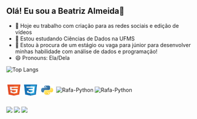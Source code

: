 ## Olá! Eu sou a Beatriz Almeida👋



- 🔭 Hoje eu trabalho com criação para as redes sociais e edição de vídeos
- 🌱 Estou estudando Ciências de Dados na UFMS
- 👯 Estou à procura de um estágio ou vaga para júnior para desenvolver minhas habilidade com análise de dados e programação!
- 😄 Pronouns: Ela/Dela



![Top Langs](https://github-readme-stats.vercel.app/api/top-langs/?username=BeatrizAlmeidaCosta&hide_progress=true)

<div style="display: inline_block"><br>
  <img align="center" alt="Rafa-HTML" height="30" width="40" src="https://raw.githubusercontent.com/devicons/devicon/master/icons/html5/html5-original.svg">
  <img align="center" alt="Rafa-CSS" height="30" width="40" src="https://raw.githubusercontent.com/devicons/devicon/master/icons/css3/css3-original.svg">
  <img align="center" alt="Rafa-Python" height="30" width="40" src="https://raw.githubusercontent.com/devicons/devicon/master/icons/python/python-original.svg">
  <img align="center" alt="Rafa-Python" height="30" width="40" src="https://cdn.jsdelivr.net/gh/devicons/devicon@latest/icons/azuresqldatabase/azuresqldatabase-original.svg" />
          
  <img align="center" alt="Rafa-Python" height="30" width="40" src="https://cdn.jsdelivr.net/gh/devicons/devicon@latest/icons/figma/figma-original.svg" />
          
<div/>

##

<div>
  <a href="https://www.instagram.com/bookaholic_flow/profilecard/?igsh=MWJidGc3eDdmcWVzMw==" target="_blank"><img src="https://img.shields.io/badge/-Instagram-%23E4405F?style=for-the-badge&logo=instagram&logoColor=white" target="_blank"></a>
  <a href = "mailto:beatrizalmeida.bac@gmail.com"><img src="https://img.shields.io/badge/-Gmail-%23333?style=for-the-badge&logo=gmail&logoColor=white" target="_blank"></a>
  <a href="https://www.linkedin.com/in/beatriz-de-almeida-5a5016263" target="_blank"><img src="https://img.shields.io/badge/-LinkedIn-%230077B5?style=for-the-badge&logo=linkedin&logoColor=white" target="_blank"></a> 
</div>
